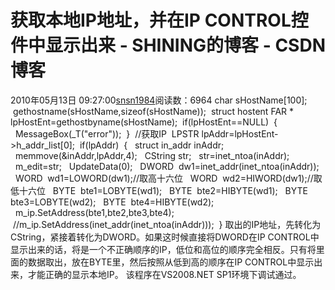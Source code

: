# 获取本地IP地址，并在IP CONTROL控件中显示出来 - SHINING的博客 - CSDN博客
2010年05月13日 09:27:00[snsn1984](https://me.csdn.net/snsn1984)阅读数：6964
char sHostName[100];
 gethostname(sHostName,sizeof(sHostName));
 struct hostent FAR * lpHostEnt=gethostbyname(sHostName);
 if(lpHostEnt==NULL)
 {
  MessageBox(_T("error"));
 }
 //获取IP
 LPSTR lpAddr=lpHostEnt->h_addr_list[0];
 if(lpAddr)
 {
  struct in_addr inAddr;
  memmove(&inAddr,lpAddr,4);
  CString str;
  str=inet_ntoa(inAddr);
  m_edit=str;
  UpdateData(0);
  DWORD  dw1=inet_addr(inet_ntoa(inAddr));
  WORD  wd1=LOWORD(dw1);//取高十六位
  WORD  wd2=HIWORD(dw1);//取低十六位
  BYTE  bte1=LOBYTE(wd1);
  BYTE  bte2=HIBYTE(wd1);
  BYTE  bte3=LOBYTE(wd2);
  BYTE  bte4=HIBYTE(wd2);
  m_ip.SetAddress(bte1,bte2,bte3,bte4);
 //m_ip.SetAddress(inet_addr(inet_ntoa(inAddr)));
 }
取出的IP地址，先转化为CString，紧接着转化为DWORD。如果这时候直接将DWORD在IP CONTROL中显示出来的话，将是一个不正确顺序的IP，低位和高位的顺序完全相反。只有将里面的数据取出，放在BYTE里，然后按照从低到高的顺序在IP CONTROL中显示出来，才能正确的显示本地IP。
该程序在VS2008.NET SP1环境下调试通过。
